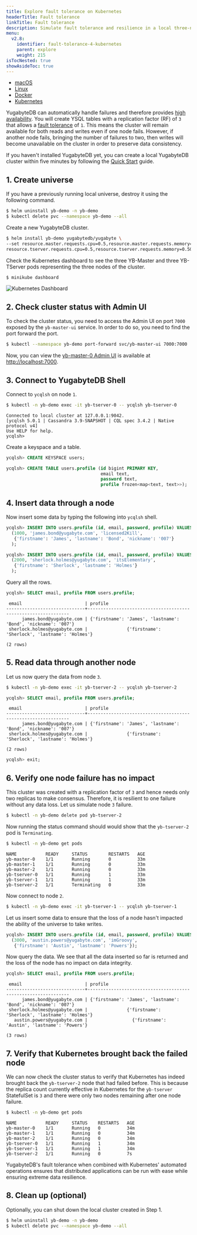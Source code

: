 ```yaml
---
title: Explore fault tolerance on Kubernetes
headerTitle: Fault tolerance
linkTitle: Fault tolerance
description: Simulate fault tolerance and resilience in a local three-node YugabyteDB cluster on Kubernetes (Minikube).
menu:
  v2.8:
    identifier: fault-tolerance-4-kubernetes
    parent: explore
    weight: 215
isTocNested: true
showAsideToc: true
---
```


<ul class="nav nav-tabs-alt nav-tabs-yb">

  <li >
    <a href="/latest/explore/fault-tolerance/macos" class="nav-link">
      <i class="fab fa-apple" aria-hidden="true"></i>
      macOS
    </a>
  </li>

  <li >
    <a href="/latest/explore/fault-tolerance/linux" class="nav-link">
      <i class="fab fa-linux" aria-hidden="true"></i>
      Linux
    </a>
  </li>

  <li >
    <a href="/latest/explore/fault-tolerance/docker" class="nav-link">
      <i class="fab fa-docker" aria-hidden="true"></i>
      Docker
    </a>
  </li>

  <li >
    <a href="/latest/explore/fault-tolerance/kubernetes" class="nav-link active">
      <i class="fas fa-cubes" aria-hidden="true"></i>
      Kubernetes
    </a>
  </li>

</ul>

YugabyteDB can automatically handle failures and therefore provides [high availability](../../../architecture/core-functions/high-availability/). You will create YSQL tables with a replication factor (RF) of `3` that allows a [fault tolerance](../../../architecture/docdb-replication/replication/) of `1`. This means the cluster will remain available for both reads and writes even if one node fails. However, if another node fails, bringing the number of failures to two, then writes will become unavailable on the cluster in order to preserve data consistency.

If you haven't installed YugabyteDB yet, you can create a local YugabyteDB cluster within five minutes by following the [Quick Start](../../../quick-start/install/) guide.

## 1. Create universe

If you have a previously running local universe, destroy it using the following command.

```sh
$ helm uninstall yb-demo -n yb-demo
$ kubectl delete pvc --namespace yb-demo --all
```

Create a new YugabyteDB cluster.

```sh
$ helm install yb-demo yugabytedb/yugabyte \
--set resource.master.requests.cpu=0.5,resource.master.requests.memory=0.5Gi,\
resource.tserver.requests.cpu=0.5,resource.tserver.requests.memory=0.5Gi --namespace yb-demo
```

Check the Kubernetes dashboard to see the three YB-Master and three YB-TServer pods representing the three nodes of the cluster.

```sh
$ minikube dashboard
```

![Kubernetes Dashboard](/images/ce/kubernetes-dashboard.png)

## 2. Check cluster status with Admin UI

To check the cluster status, you need to access the Admin UI on port `7000` exposed by the `yb-master-ui` service. In order to do so, you need to find the port forward the port.

```sh
$ kubectl --namespace yb-demo port-forward svc/yb-master-ui 7000:7000
```

Now, you can view the [yb-master-0 Admin UI](../../../reference/configuration/yb-master/#admin-ui) is available at <http://localhost:7000>.

## 3. Connect to YugabyteDB Shell

Connect to `ycqlsh` on node `1`.

```sh
$ kubectl -n yb-demo exec -it yb-tserver-0 -- ycqlsh yb-tserver-0
```

```output
Connected to local cluster at 127.0.0.1:9042.
[ycqlsh 5.0.1 | Cassandra 3.9-SNAPSHOT | CQL spec 3.4.2 | Native protocol v4]
Use HELP for help.
ycqlsh>
```

Create a keyspace and a table.

```sql
ycqlsh> CREATE KEYSPACE users;
```

```sql
ycqlsh> CREATE TABLE users.profile (id bigint PRIMARY KEY,
                                    email text,
                                    password text,
                                    profile frozen<map<text, text>>);
```

## 4. Insert data through a node

Now insert some data by typing the following into `ycqlsh` shell.

```sql
ycqlsh> INSERT INTO users.profile (id, email, password, profile) VALUES
  (1000, 'james.bond@yugabyte.com', 'licensed2Kill',
   {'firstname': 'James', 'lastname': 'Bond', 'nickname': '007'}
  );
```

```sql
ycqlsh> INSERT INTO users.profile (id, email, password, profile) VALUES
  (2000, 'sherlock.holmes@yugabyte.com', 'itsElementary',
   {'firstname': 'Sherlock', 'lastname': 'Holmes'}
  );
```

Query all the rows.

```sql
ycqlsh> SELECT email, profile FROM users.profile;
```

```output
 email                        | profile
------------------------------+---------------------------------------------------------------
      james.bond@yugabyte.com | {'firstname': 'James', 'lastname': 'Bond', 'nickname': '007'}
 sherlock.holmes@yugabyte.com |               {'firstname': 'Sherlock', 'lastname': 'Holmes'}

(2 rows)
```

## 5. Read data through another node

Let us now query the data from node `3`.

```sh
$ kubectl -n yb-demo exec -it yb-tserver-2 -- ycqlsh yb-tserver-2
```

```sql
ycqlsh> SELECT email, profile FROM users.profile;
```

```output
 email                        | profile
------------------------------+---------------------------------------------------------------
      james.bond@yugabyte.com | {'firstname': 'James', 'lastname': 'Bond', 'nickname': '007'}
 sherlock.holmes@yugabyte.com |               {'firstname': 'Sherlock', 'lastname': 'Holmes'}

(2 rows)
```

```sql
ycqlsh> exit;
```

## 6. Verify one node failure has no impact

This cluster was created with a replication factor of `3` and hence needs only two replicas to make consensus. Therefore, it is resilient to one failure without any data loss. Let us simulate node `3` failure.

```sh
$ kubectl -n yb-demo delete pod yb-tserver-2
```

Now running the status command should would show that the `yb-tserver-2` pod is `Terminating`.

```sh
$ kubectl -n yb-demo get pods
```

```output
NAME           READY     STATUS        RESTARTS   AGE
yb-master-0    1/1       Running       0          33m
yb-master-1    1/1       Running       0          33m
yb-master-2    1/1       Running       0          33m
yb-tserver-0   1/1       Running       1          33m
yb-tserver-1   1/1       Running       1          33m
yb-tserver-2   1/1       Terminating   0          33m
```

Now connect to node `2`.

```sh
$ kubectl -n yb-demo exec -it yb-tserver-1 -- ycqlsh yb-tserver-1
```

Let us insert some data to ensure that the loss of a node hasn't impacted the ability of the universe to take writes.

```sql
ycqlsh> INSERT INTO users.profile (id, email, password, profile) VALUES 
  (3000, 'austin.powers@yugabyte.com', 'imGroovy',
   {'firstname': 'Austin', 'lastname': 'Powers'});
```

Now query the data. We see that all the data inserted so far is returned and the loss of the node has no impact on data integrity.

```sql
ycqlsh> SELECT email, profile FROM users.profile;
```

```output
 email                        | profile
------------------------------+---------------------------------------------------------------
      james.bond@yugabyte.com | {'firstname': 'James', 'lastname': 'Bond', 'nickname': '007'}
 sherlock.holmes@yugabyte.com |               {'firstname': 'Sherlock', 'lastname': 'Holmes'}
   austin.powers@yugabyte.com |                 {'firstname': 'Austin', 'lastname': 'Powers'}

(3 rows)
```

## 7. Verify that Kubernetes brought back the failed node

We can now check the cluster status to verify that Kubernetes has indeed brought back the `yb-tserver-2` node that had failed before. This is because the replica count currently effective in Kubernetes for the `yb-tserver` StatefulSet is `3` and there were only two nodes remaining after one node failure.

```sh
$ kubectl -n yb-demo get pods
```

```output
NAME           READY     STATUS    RESTARTS   AGE
yb-master-0    1/1       Running   0          34m
yb-master-1    1/1       Running   0          34m
yb-master-2    1/1       Running   0          34m
yb-tserver-0   1/1       Running   1          34m
yb-tserver-1   1/1       Running   1          34m
yb-tserver-2   1/1       Running   0          7s
```

YugabyteDB's fault tolerance when combined with Kubernetes' automated operations ensures that distributed applications can be run with ease while ensuring extreme data resilience.

## 8. Clean up (optional)

Optionally, you can shut down the local cluster created in Step 1.

```sh
$ helm uninstall yb-demo -n yb-demo
$ kubectl delete pvc --namespace yb-demo --all
